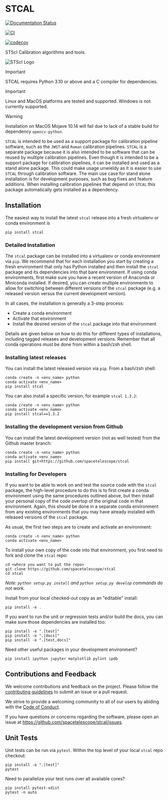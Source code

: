 # STCAL

[![Documentation Status](https://readthedocs.org/projects/stcal/badge/?version=latest)](http://stcal.readthedocs.io/en/latest/?badge=latest)

[![CI](https://github.com/spacetelescope/stcal/actions/workflows/ci.yml/badge.svg)](https://github.com/spacetelescope/stcal/actions/workflows/ci.yml)

[![codecov](https://codecov.io/gh/spacetelescope/stcal/branch/main/graph/badge.svg?token=C1LO00W9CZ)](https://codecov.io/gh/spacetelescope/stcal)

STScI Calibration algorithms and tools.

![STScI Logo](docs/_static/stsci_logo.png)

> [!IMPORTANT]
> STCAL requires Python 3.10 or above and a C compiler for dependencies.

> [!IMPORTANT]
> Linux and MacOS platforms are tested and supported. Windows is not currently supported.

> [!WARNING]
> Installation on MacOS Mojave 10.14 will fail due to lack of a stable build for dependency `opencv-python`.

`STCAL` is intended to be used as a support package for calibration pipeline
software, such as the `JWST` and `Roman` calibration pipelines. `STCAL` is a
separate package because it is also intended to be software that can be reused
by multiple calibration pipelines. Even though it is intended to be a support
package for calibration pipelines, it can be installed and used as a stand alone
package. This could make usage unwieldy as it is easier to use `STCAL` through
calibration software. The main use case for stand alone installation is for
development purposes, such as bug fixes and feature additions. When installing
calibration pipelines that depend on `STCAL` this package automatically gets
installed as a dependency.

## Installation

The easiest way to install the latest `stcal` release into a fresh virtualenv or conda environment is

    pip install stcal

### Detailed Installation

The `stcal` package can be installed into a virtualenv or conda environment via `pip`.
We recommend that for each installation you start by creating a fresh
environment that only has Python installed and then install the `stcal` package and
its dependencies into that bare environment.
If using conda environments, first make sure you have a recent version of Anaconda
or Miniconda installed.
If desired, you can create multiple environments to allow for switching between different
versions of the `stcal` package (e.g. a released version versus the current development version).

In all cases, the installation is generally a 3-step process:

- Create a conda environment
- Activate that environment
- Install the desired version of the `stcal` package into that environment

Details are given below on how to do this for different types of installations,
including tagged releases and development versions.
Remember that all conda operations must be done from within a bash/zsh shell.

### Installing latest releases

You can install the latest released version via `pip`. From a bash/zsh shell:

    conda create -n <env_name> python
    conda activate <env_name>
    pip install stcal

You can also install a specific version, for example `stcal 1.3.2`:

    conda create -n <env_name> python
    conda activate <env_name>
    pip install stcal==1.3.2

### Installing the development version from Github

You can install the latest development version (not as well tested) from the
Github master branch:

    conda create -n <env_name> python
    conda activate <env_name>
    pip install git+https://github.com/spacetelescope/stcal

### Installing for Developers

If you want to be able to work on and test the source code with the `stcal` package,
the high-level procedure to do this is to first create a conda environment using
the same procedures outlined above, but then install your personal copy of the
code overtop of the original code in that environment. Again, this should be done
in a separate conda environment from any existing environments that you may have
already installed with released versions of the `stcal` package.

As usual, the first two steps are to create and activate an environment:

    conda create -n <env_name> python
    conda activate <env_name>

To install your own copy of the code into that environment, you first need to
fork and clone the `stcal` repo:

    cd <where you want to put the repo>
    git clone https://github.com/spacetelescope/stcal
    cd stcal

_Note: `python setup.py install` and `python setup.py develop` commands do not work._

Install from your local checked-out copy as an "editable" install:

    pip install -e .

If you want to run the unit or regression tests and/or build the docs, you can make
sure those dependencies are installed too:

    pip install -e ".[test]"
    pip install -e ".[docs]"
    pip install -e ".[test,docs]"

Need other useful packages in your development environment?

    pip install ipython jupyter matplotlib pylint ipdb

## Contributions and Feedback

We welcome contributions and feedback on the project. Please follow the
[contributing guidelines](CONTRIBUTING.md) to submit an issue or a pull request.

We strive to provide a welcoming community to all of our users by abiding with
the [Code of Conduct](CODE_OF_CONDUCT.md).

If you have questions or concerns regarding the software, please open an issue
at https://github.com/spacetelescope/stcal/issues.

## Unit Tests

Unit tests can be run via `pytest`. Within the top level of your local `stcal` repo checkout:

    pip install -e ".[test]"
    pytest

Need to parallelize your test runs over all available cores?

    pip install pytest-xdist
    pytest -n auto
